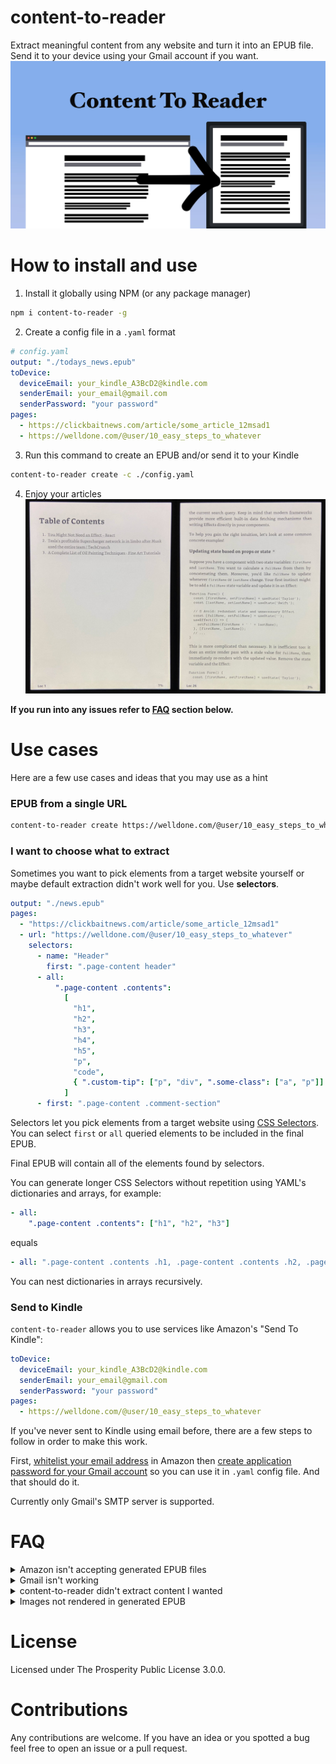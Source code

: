 # content-to-reader

Extract meaningful content from any website and turn it into an EPUB file. Send it to your device using your Gmail account if you want.
![content-to-reader](./readme/readme_hero.jpeg)

# How to install and use

1. Install it globally using NPM (or any package manager)

```bash
npm i content-to-reader -g
```

2. Create a config file in a `.yaml` format

```yaml
# config.yaml
output: "./todays_news.epub"
toDevice:
  deviceEmail: your_kindle_A3BcD2@kindle.com
  senderEmail: your_email@gmail.com
  senderPassword: "your password"
pages:
  - https://clickbaitnews.com/article/some_article_12msad1
  - https://welldone.com/@user/10_easy_steps_to_whatever
```

3. Run this command to create an EPUB and/or send it to your Kindle

```bash
content-to-reader create -c ./config.yaml
```

4. Enjoy your articles
![content-to-reader](./readme/demo.jpeg)

**If you run into any issues refer to [FAQ](#faq) section below.**

# Use cases

Here are a few use cases and ideas that you may use as a hint

### EPUB from a single URL

```bash
content-to-reader create https://welldone.com/@user/10_easy_steps_to_whatever
```

### I want to choose what to extract

Sometimes you want to pick elements from a target website yourself or maybe default extraction didn't work well for you. Use **selectors**.

```yaml
output: "./news.epub"
pages:
  - "https://clickbaitnews.com/article/some_article_12msad1"
  - url: "https://welldone.com/@user/10_easy_steps_to_whatever"
    selectors:
      - name: "Header"
        first: ".page-content header"
      - all:
          ".page-content .contents":
            [
              "h1",
              "h2",
              "h3",
              "h4",
              "h5",
              "p",
              "code",
              { ".custom-tip": ["p", "div", ".some-class": ["a", "p"]] },
            ]
      - first: ".page-content .comment-section"
```

Selectors let you pick elements from a target website using [CSS Selectors](https://www.w3schools.com/cssref/css_selectors.php). You can select `first` or `all` queried elements to be included in the final EPUB.

Final EPUB will contain all of the elements found by selectors.

You can generate longer CSS Selectors without repetition using YAML's dictionaries and arrays, for example:

```yaml
- all:
    ".page-content .contents": ["h1", "h2", "h3"]
```

equals

```yaml
- all: ".page-content .contents .h1, .page-content .contents .h2, .page-content .contents .h3"
```

You can nest dictionaries in arrays recursively.

### Send to Kindle

`content-to-reader` allows you to use services like Amazon's "Send To Kindle":

```yaml
toDevice:
  deviceEmail: your_kindle_A3BcD2@kindle.com
  senderEmail: your_email@gmail.com
  senderPassword: "your password"
pages:
  - https://welldone.com/@user/10_easy_steps_to_whatever
```

If you've never sent to Kindle using email before, there are a few steps to follow in order to make this work.

First, [whitelist your email address](https://www.amazon.com/gp/help/customer/display.html%3FnodeId%3DGX9XLEVV8G4DB28H) in Amazon then [create application password for your Gmail account](https://support.google.com/mail/answer/185833?hl=en) so you can use it in `.yaml` config file. And that should do it.

Currently only Gmail's SMTP server is supported.

# FAQ

<details>
  <summary>Amazon isn't accepting generated EPUB files</summary>
  You've got an email saying Amazon didn't accept your file. Now what?

Is your email address known by Amazon? If not then [whitelist your email address](https://www.amazon.com/gp/help/customer/display.html%3FnodeId%3DGX9XLEVV8G4DB28H) in Amazon.

Isn't your file too big? Remember that "Send to Kindle" imposes 50mb limit.

Sometimes Amazon just rejects a file for whatever reason. You can use Calibre as a last resort and let it do its magic so Amazon accepts your file. There's a ton of material on this on the Internet.

</details>
<details>
  <summary>Gmail isn't working</summary>
    You can't use your regular Gmail password. [Create application password for your Gmail account](https://support.google.com/mail/answer/185833?hl=en) so you can use it in `.yaml` config file.

</details>
<details>
  <summary>content-to-reader didn't extract content I wanted</summary>
  
  Default extraction algorithm isn't perfect. Sometimes it fails to extract the exact content you're interested in. You can use selectors to pick relevant elements yourself. Please see "I want to choose what to extract" in Use Cases.
</details>
<details>
  <summary>Images not rendered in generated EPUB</summary>
  If the website you're targeting requests resources (such as images) using unencrypted connection (`http` instead of `https`) then those resources will be ignored. Use HTTPS.

Currently there is no way to change this behaviour.

</details>

# License
Licensed under The Prosperity Public License 3.0.0.

<!--  -->

# Contributions

Any contributions are welcome. If you have an idea or you spotted a bug feel free to open an issue or a pull request.
